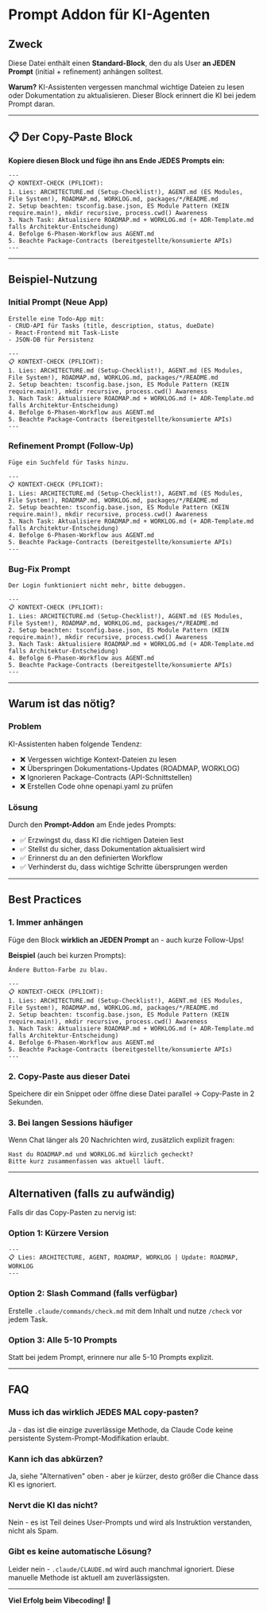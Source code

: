 # Prompt Addon für KI-Agenten

## Zweck

Diese Datei enthält einen **Standard-Block**, den du als User **an JEDEN Prompt** (initial + refinement) anhängen solltest.

**Warum?** KI-Assistenten vergessen manchmal wichtige Dateien zu lesen oder Dokumentation zu aktualisieren. Dieser Block erinnert die KI bei jedem Prompt daran.

---

## 📋 Der Copy-Paste Block

**Kopiere diesen Block und füge ihn ans Ende JEDES Prompts ein:**

```
---
📋 KONTEXT-CHECK (PFLICHT):
1. Lies: ARCHITECTURE.md (Setup-Checklist!), AGENT.md (ES Modules, File System!), ROADMAP.md, WORKLOG.md, packages/*/README.md
2. Setup beachten: tsconfig.base.json, ES Module Pattern (KEIN require.main!), mkdir recursive, process.cwd() Awareness
3. Nach Task: Aktualisiere ROADMAP.md + WORKLOG.md (+ ADR-Template.md falls Architektur-Entscheidung)
4. Befolge 6-Phasen-Workflow aus AGENT.md
5. Beachte Package-Contracts (bereitgestellte/konsumierte APIs)
---
```

---

## Beispiel-Nutzung

### Initial Prompt (Neue App)

```
Erstelle eine Todo-App mit:
- CRUD-API für Tasks (title, description, status, dueDate)
- React-Frontend mit Task-Liste
- JSON-DB für Persistenz

---
📋 KONTEXT-CHECK (PFLICHT):
1. Lies: ARCHITECTURE.md (Setup-Checklist!), AGENT.md (ES Modules, File System!), ROADMAP.md, WORKLOG.md, packages/*/README.md
2. Setup beachten: tsconfig.base.json, ES Module Pattern (KEIN require.main!), mkdir recursive, process.cwd() Awareness
3. Nach Task: Aktualisiere ROADMAP.md + WORKLOG.md (+ ADR-Template.md falls Architektur-Entscheidung)
4. Befolge 6-Phasen-Workflow aus AGENT.md
5. Beachte Package-Contracts (bereitgestellte/konsumierte APIs)
---
```

### Refinement Prompt (Follow-Up)

```
Füge ein Suchfeld für Tasks hinzu.

---
📋 KONTEXT-CHECK (PFLICHT):
1. Lies: ARCHITECTURE.md (Setup-Checklist!), AGENT.md (ES Modules, File System!), ROADMAP.md, WORKLOG.md, packages/*/README.md
2. Setup beachten: tsconfig.base.json, ES Module Pattern (KEIN require.main!), mkdir recursive, process.cwd() Awareness
3. Nach Task: Aktualisiere ROADMAP.md + WORKLOG.md (+ ADR-Template.md falls Architektur-Entscheidung)
4. Befolge 6-Phasen-Workflow aus AGENT.md
5. Beachte Package-Contracts (bereitgestellte/konsumierte APIs)
---
```

### Bug-Fix Prompt

```
Der Login funktioniert nicht mehr, bitte debuggen.

---
📋 KONTEXT-CHECK (PFLICHT):
1. Lies: ARCHITECTURE.md (Setup-Checklist!), AGENT.md (ES Modules, File System!), ROADMAP.md, WORKLOG.md, packages/*/README.md
2. Setup beachten: tsconfig.base.json, ES Module Pattern (KEIN require.main!), mkdir recursive, process.cwd() Awareness
3. Nach Task: Aktualisiere ROADMAP.md + WORKLOG.md (+ ADR-Template.md falls Architektur-Entscheidung)
4. Befolge 6-Phasen-Workflow aus AGENT.md
5. Beachte Package-Contracts (bereitgestellte/konsumierte APIs)
---
```

---

## Warum ist das nötig?

### Problem
KI-Assistenten haben folgende Tendenz:
- ❌ Vergessen wichtige Kontext-Dateien zu lesen
- ❌ Überspringen Dokumentations-Updates (ROADMAP, WORKLOG)
- ❌ Ignorieren Package-Contracts (API-Schnittstellen)
- ❌ Erstellen Code ohne openapi.yaml zu prüfen

### Lösung
Durch den **Prompt-Addon** am Ende jedes Prompts:
- ✅ Erzwingst du, dass KI die richtigen Dateien liest
- ✅ Stellst du sicher, dass Dokumentation aktualisiert wird
- ✅ Erinnerst du an den definierten Workflow
- ✅ Verhinderst du, dass wichtige Schritte übersprungen werden

---

## Best Practices

### 1. Immer anhängen
Füge den Block **wirklich an JEDEN Prompt** an - auch kurze Follow-Ups!

**Beispiel** (auch bei kurzen Prompts):
```
Ändere Button-Farbe zu blau.

---
📋 KONTEXT-CHECK (PFLICHT):
1. Lies: ARCHITECTURE.md (Setup-Checklist!), AGENT.md (ES Modules, File System!), ROADMAP.md, WORKLOG.md, packages/*/README.md
2. Setup beachten: tsconfig.base.json, ES Module Pattern (KEIN require.main!), mkdir recursive, process.cwd() Awareness
3. Nach Task: Aktualisiere ROADMAP.md + WORKLOG.md (+ ADR-Template.md falls Architektur-Entscheidung)
4. Befolge 6-Phasen-Workflow aus AGENT.md
5. Beachte Package-Contracts (bereitgestellte/konsumierte APIs)
---
```

### 2. Copy-Paste aus dieser Datei
Speichere dir ein Snippet oder öffne diese Datei parallel → Copy-Paste in 2 Sekunden.

### 3. Bei langen Sessions häufiger
Wenn Chat länger als 20 Nachrichten wird, zusätzlich explizit fragen:
```
Hast du ROADMAP.md und WORKLOG.md kürzlich gecheckt?
Bitte kurz zusammenfassen was aktuell läuft.
```

---

## Alternativen (falls zu aufwändig)

Falls dir das Copy-Pasten zu nervig ist:

### Option 1: Kürzere Version
```
---
📋 Lies: ARCHITECTURE, AGENT, ROADMAP, WORKLOG | Update: ROADMAP, WORKLOG
---
```

### Option 2: Slash Command (falls verfügbar)
Erstelle `.claude/commands/check.md` mit dem Inhalt und nutze `/check` vor jedem Task.

### Option 3: Alle 5-10 Prompts
Statt bei jedem Prompt, erinnere nur alle 5-10 Prompts explizit.

---

## FAQ

### Muss ich das wirklich JEDES MAL copy-pasten?
Ja - das ist die einzige zuverlässige Methode, da Claude Code keine persistente System-Prompt-Modifikation erlaubt.

### Kann ich das abkürzen?
Ja, siehe "Alternativen" oben - aber je kürzer, desto größer die Chance dass KI es ignoriert.

### Nervt die KI das nicht?
Nein - es ist Teil deines User-Prompts und wird als Instruktion verstanden, nicht als Spam.

### Gibt es keine automatische Lösung?
Leider nein - `.claude/CLAUDE.md` wird auch manchmal ignoriert. Diese manuelle Methode ist aktuell am zuverlässigsten.

---

**Viel Erfolg beim Vibecoding! 🚀**
